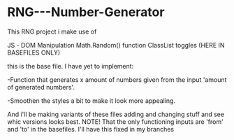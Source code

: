 # RNG---Number-Generator 
This RNG project i make use of

JS - DOM Manipulation 
Math.Random() function 
ClassList toggles 
(HERE IN BASEFILES ONLY)

this is the base file.
I have yet to implement: 

-Function that generates x amount of numbers given from the input 'amount of generated numbers'.

-Smoothen the styles a bit to make it look more appealing.

And i'll be making variants of these files adding and changing stuff and see whic versions looks best. 
NOTE!
That the only functioning inputs are 'from' and 'to' in the basefiles. I'll have this fixed in my branches
